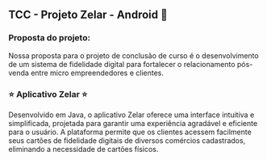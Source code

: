 ## TCC - Projeto Zelar - Android 📱
### Proposta do projeto:
Nossa proposta para o projeto de conclusão de curso é o desenvolvimento de um sistema de fidelidade digital para fortalecer o relacionamento pós-venda entre micro empreendedores e clientes.

### ⭐ Aplicativo Zelar ⭐
Desenvolvido em Java, o aplicativo Zelar oferece uma interface intuitiva e simplificada, projetada para garantir uma experiência agradável e eficiente para o usuário. A plataforma permite que os clientes acessem facilmente seus cartões de fidelidade digitais de diversos comércios cadastrados, eliminando a necessidade de cartões físicos.
